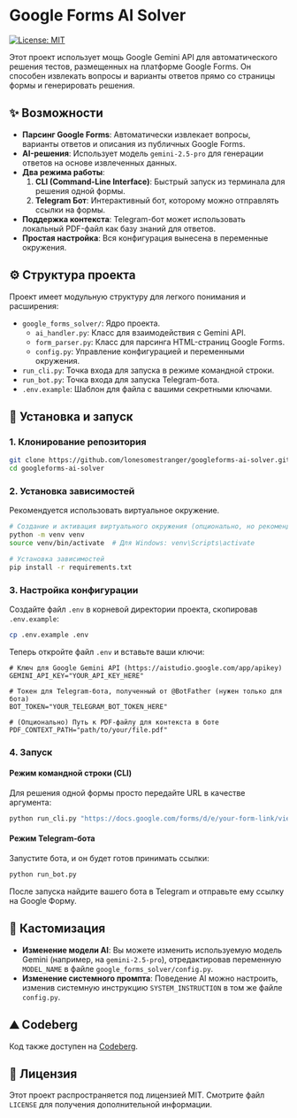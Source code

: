 # Google Forms AI Solver

[![License: MIT](https://img.shields.io/badge/License-MIT-yellow.svg)](https://opensource.org/licenses/MIT)

Этот проект использует мощь Google Gemini API для автоматического решения тестов, размещенных на платформе Google Forms. Он способен извлекать вопросы и варианты ответов прямо со страницы формы и генерировать решения.

## ✨ Возможности

-   **Парсинг Google Forms**: Автоматически извлекает вопросы, варианты ответов и описания из публичных Google Forms.
-   **AI-решения**: Использует модель `gemini-2.5-pro` для генерации ответов на основе извлеченных данных.
-   **Два режима работы**:
    1.  **CLI (Command-Line Interface)**: Быстрый запуск из терминала для решения одной формы.
    2.  **Telegram Бот**: Интерактивный бот, которому можно отправлять ссылки на формы.
-   **Поддержка контекста**: Telegram-бот может использовать локальный PDF-файл как базу знаний для ответов.
-   **Простая настройка**: Вся конфигурация вынесена в переменные окружения.

## ⚙️ Структура проекта

Проект имеет модульную структуру для легкого понимания и расширения:

-   `google_forms_solver/`: Ядро проекта.
    -   `ai_handler.py`: Класс для взаимодействия с Gemini API.
    -   `form_parser.py`: Класс для парсинга HTML-страниц Google Forms.
    -   `config.py`: Управление конфигурацией и переменными окружения.
-   `run_cli.py`: Точка входа для запуска в режиме командной строки.
-   `run_bot.py`: Точка входа для запуска Telegram-бота.
-   `.env.example`: Шаблон для файла с вашими секретными ключами.

## 🚀 Установка и запуск

### 1. Клонирование репозитория

```bash
git clone https://github.com/lonesomestranger/googleforms-ai-solver.git
cd googleforms-ai-solver
```

### 2. Установка зависимостей

Рекомендуется использовать виртуальное окружение.

```bash
# Создание и активация виртуального окружения (опционально, но рекомендуется)
python -m venv venv
source venv/bin/activate  # Для Windows: venv\Scripts\activate

# Установка зависимостей
pip install -r requirements.txt
```

### 3. Настройка конфигурации

Создайте файл `.env` в корневой директории проекта, скопировав `.env.example`:

```bash
cp .env.example .env
```

Теперь откройте файл `.env` и вставьте ваши ключи:

```
# Ключ для Google Gemini API (https://aistudio.google.com/app/apikey)
GEMINI_API_KEY="YOUR_API_KEY_HERE"

# Токен для Telegram-бота, полученный от @BotFather (нужен только для бота)
BOT_TOKEN="YOUR_TELEGRAM_BOT_TOKEN_HERE"

# (Опционально) Путь к PDF-файлу для контекста в боте
PDF_CONTEXT_PATH="path/to/your/file.pdf"
```

### 4. Запуск

#### Режим командной строки (CLI)

Для решения одной формы просто передайте URL в качестве аргумента:

```bash
python run_cli.py "https://docs.google.com/forms/d/e/your-form-link/viewform"
```

#### Режим Telegram-бота

Запустите бота, и он будет готов принимать ссылки:

```bash
python run_bot.py
```

После запуска найдите вашего бота в Telegram и отправьте ему ссылку на Google Форму.

## 🔧 Кастомизация

-   **Изменение модели AI**: Вы можете изменить используемую модель Gemini (например, на `gemini-2.5-pro`), отредактировав переменную `MODEL_NAME` в файле `google_forms_solver/config.py`.
-   **Изменение системного промпта**: Поведение AI можно настроить, изменив системную инструкцию `SYSTEM_INSTRUCTION` в том же файле `config.py`.

## ⛰ Codeberg

Код также доступен на [Codeberg](https://codeberg.org/lonesomestranger/google-forms-ai-solver).

## 📄 Лицензия

Этот проект распространяется под лицензией MIT. Смотрите файл `LICENSE` для получения дополнительной информации.

